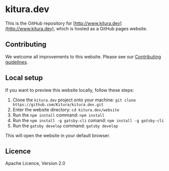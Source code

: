 # kitura.dev
This is the GitHub repository for [http://www.kitura.dev](http://www.kitura.dev), which is hosted as a GitHub pages website.

## Contributing
We welcome all improvements to this website.  Please see our [Contributing guidelines](CONTRIBUTING.md).


## Local setup
If you want to preview this website locally, follow these steps:

1. Clone the `kitura.dev` project onto your machine:
`git clone https://github.com/Kitura/kitura.dev.git`
2. Enter the website directory:
`cd kitura.dev/website`
3. Run the `npm install` command:
`npm install`
4. Run the `npm install -g gatsby-cli` comand:
`npm install -g gatsby-cli`
5. Run the `gatsby develop` command:
`gatsby develop`

This will open the website in your default browser.

## Licence
Apache Licence, Version 2.0
